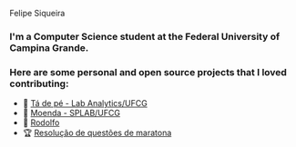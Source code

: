 Felipe Siqueira

### I'm a Computer Science student at the Federal University of Campina Grande.


### Here are some personal and open source projects that I loved contributing:
* :cookie: [Tá de pé - Lab Analytics/UFCG](https://github.com/analytics-ufcg/ta-de-pe)
* :wrench: [Moenda - SPLAB/UFCG](https://github.com/SPLAB-UFCG/Moenda)
* :iphone: [Rodolfo](https://github.com/felipesqra/Rodolfo)
* :trophy: [Resolução de questões de maratona](https://github.com/felipesqra/Resolucao-de-questoes-de-maratona)



